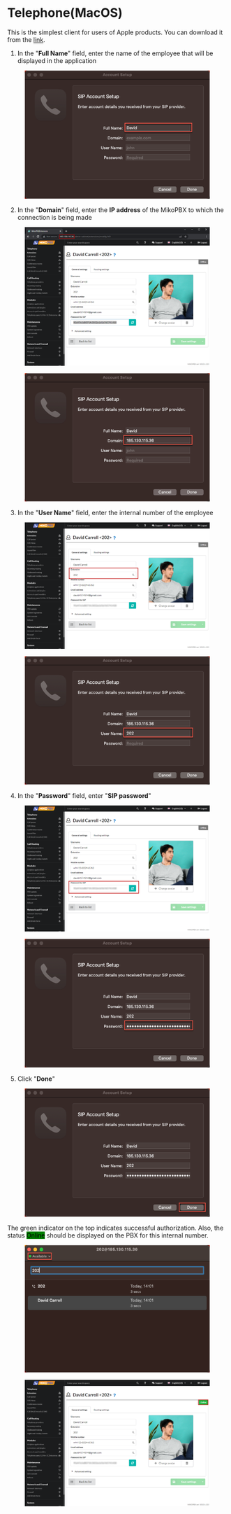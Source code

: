 # Telephone(MacOS)

This is the simplest client for users of Apple products. You can download it from the [link](https://apps.apple.com/ru/app/telephone/id406825478?l=en\&mt=12).

1. In the "**Full Name**" field, enter the name of the employee that will be displayed in the application

<figure><img src="../../.gitbook/assets/image (7).png" alt=""><figcaption></figcaption></figure>

2. In the "**Domain**" field, enter the **IP address** of the MikoPBX to which the connection is being made

<figure><img src="../../.gitbook/assets/image (2).png" alt=""><figcaption></figcaption></figure>

<figure><img src="../../.gitbook/assets/image (24).png" alt=""><figcaption></figcaption></figure>

3. In the "**User Name**" field, enter the internal number of the employee

<figure><img src="../../.gitbook/assets/image (6).png" alt=""><figcaption></figcaption></figure>

<figure><img src="../../.gitbook/assets/image (32).png" alt=""><figcaption></figcaption></figure>

4. In the "**Password**" field, enter "**SIP password**"

<figure><img src="../../.gitbook/assets/image (25).png" alt=""><figcaption></figcaption></figure>

<figure><img src="../../.gitbook/assets/image (29).png" alt=""><figcaption></figcaption></figure>

5. Click "**Done**"

<figure><img src="../../.gitbook/assets/image (13).png" alt=""><figcaption></figcaption></figure>

The green indicator on the top indicates successful authorization. Also, the status <mark style="background-color:green;">Online</mark> should be displayed on the PBX for this internal number.

<figure><img src="../../.gitbook/assets/image (27).png" alt=""><figcaption></figcaption></figure>

<figure><img src="../../.gitbook/assets/image (28).png" alt=""><figcaption></figcaption></figure>
